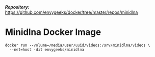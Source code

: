 ***Repository:*** https://github.com/envygeeks/docker/tree/master/repos/minidlna
# Minidlna Docker Image

```
docker run --volume=/media/user/uuid/videos:/srv/minidlna/videos \
  --net=host -dit envygeeks/minidlna
```
